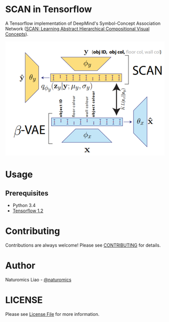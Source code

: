 # SCAN in Tensorflow
A Tensorflow implementation of DeepMind's Symbol-Concept Association Network ([SCAN: Learning Abstract Hierarchical Compositional Visual Concepts](https://arxiv.org/abs/1707.03389)).

![scan model](assets/SCAN-model.png)

# Usage

## Prerequisites

* Python 3.4
* [Tensorflow 1.2](https://github.com/tensorflow/tensorflow/tree/r1.2)

# Contributing
Contributions are always welcome! Please see [CONTRIBUTING](CONTRIBUTING.md) for details.

# Author
Naturomics Liao - [@naturomics](https://github.com/naturomics)

# LICENSE
Please see [License File](LICENSE.md) for more information.
